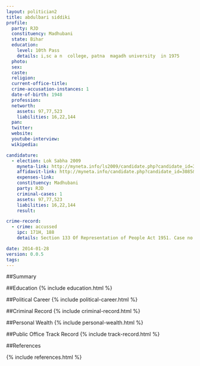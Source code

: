 ```yaml
---
layout: politician2
title: abdulbari siddiki
profile: 
  party: RJD
  constituency: Madhubani
  state: Bihar
  education: 
    level: 10th Pass
    details: i,sc a n  college, patna  magadh university  in 1975
  photo: 
  sex: 
  caste: 
  religion: 
  current-office-title: 
  crime-accusation-instances: 1
  date-of-birth: 1948
  profession: 
  networth: 
    assets: 97,77,523
    liabilities: 16,22,144
  pan: 
  twitter: 
  website: 
  youtube-interview: 
  wikipedia: 

candidature: 
  - election: Lok Sabha 2009
    myneta-link: http://myneta.info/ls2009/candidate.php?candidate_id=3085
    affidavit-link: http://myneta.info/candidate.php?candidate_id=3085&scan=original
    expenses-link: 
    constituency: Madhubani 
    party: RJD
    criminal-cases: 1
    assets: 97,77,523
    liabilities: 16,22,144
    result:  

crime-record: 
  - crime: accussed
    ipc: 171H, 188
    details: Section 133 Of Representation of People Act 1951. Case no.243/2005, G.R. No. 247/2005 Police Station Behera TR.No. 716/2007 Judicial Magistrate 1st Class Benipur Date 08.03.2007 If Any Against Above Order Taking Cognizance Hon'ble High Court Vide Its Order Dated  16.02.2008 Passed In Cr. Misc 25384 of 2007 Has Admitted the Application Under Section 482 Cr.PC For Hearing And Has Been Pleased To Stay The Further Proceeding In Case Pending Before Judicial Magistrate First Class Benipur 

date: 2014-01-28
version: 0.0.5
tags: 
---
```

##Summary


##Education
{% include education.html %}


##Political Career
{% include political-career.html %}


##Criminal Record
{% include criminal-record.html %}


##Personal Wealth
{% include personal-wealth.html %}


##Public Office Track Record
{% include track-record.html %}


##References


{% include references.html %}